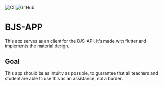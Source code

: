 ![CI](https://github.com/bjs-org/bjs-app/workflows/CI/badge.svg) 
![GitHub](https://img.shields.io/github/license/bjs-org/bjs-app)

# BJS-APP

This app serves as an client for the [BJS-API](https://github.com/bjs-org/bjs-api). 
It's made with [flutter](https://flutter.dev/) and implements the material design.

## Goal
This app should be as intuitiv as possible, to guarantee that all teachers and student are able to use this as an assistance, not a burden.
